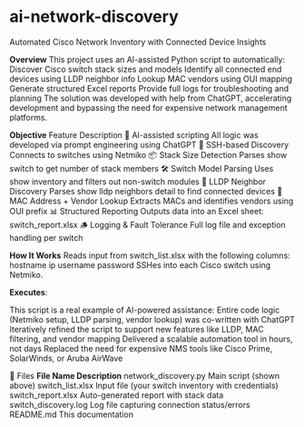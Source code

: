 # ai-network-discovery
Automated Cisco Network Inventory with Connected Device Insights

**Overview**
This project uses an AI-assisted Python script to automatically:
Discover Cisco switch stack sizes and models
Identify all connected end devices using LLDP neighbor info
Lookup MAC vendors using OUI mapping
Generate structured Excel reports
Provide full logs for troubleshooting and planning
The solution was developed with help from ChatGPT, accelerating development and bypassing the need for expensive network management platforms.

**Objective**
Feature	Description
🧠 AI-assisted scripting	All logic was developed via prompt engineering using ChatGPT
🔗 SSH-based Discovery	Connects to switches using Netmiko
📦 Stack Size Detection	Parses show switch to get number of stack members
🛠️ Switch Model Parsing	Uses show inventory and filters out non-switch modules
🔌 LLDP Neighbor Discovery	Parses show lldp neighbors detail to find connected devices
🧬 MAC Address + Vendor Lookup	Extracts MACs and identifies vendors using OUI prefix
📊 Structured Reporting	Outputs data into an Excel sheet: switch_report.xlsx
🪵 Logging & Fault Tolerance	Full log file and exception handling per switch

**How It Works**
Reads input from switch_list.xlsx with the following columns:
hostname
ip
username
password
SSHes into each Cisco switch using Netmiko.

**Executes**:

This script is a real example of AI-powered assistance:
Entire code logic (Netmiko setup, LLDP parsing, vendor lookup) was co-written with ChatGPT
Iteratively refined the script to support new features like LLDP, MAC filtering, and vendor mapping
Delivered a scalable automation tool in hours, not days
Replaced the need for expensive NMS tools like Cisco Prime, SolarWinds, or Aruba AirWave

📁 Files
**File Name	Description**
network_discovery.py	Main script (shown above)
switch_list.xlsx	Input file (your switch inventory with credentials)
switch_report.xlsx	Auto-generated report with stack data
switch_discovery.log	Log file capturing connection status/errors
README.md	This documentation
